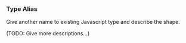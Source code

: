 ### Type Alias

Give another name to existing Javascript type and describe the shape.

(TODO: Give more descriptions...)